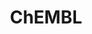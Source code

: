 ---
layout: default
bigquery: https://console.cloud.google.com/bigquery?p=patents-public-data&d=ebi_chembl&page=dataset
citation: '"The ChEMBL database in 2017." Anna Gaulton, Anne Hersey, Michał Nowotka,
  A Patrícia Bento, Jon Chambers, David Mendez, Prudence Mutowo, Francis Atkinson,
  Louisa J Bellis, Elena Cibrián-Uhalte, Mark Davies, Nathan Dedman, Anneli Karlsson,
  María Paula Magariños, John P Overington, George Papadatos, Ines Smit, Andrew R
  Leach Nucleic acids Research (2017) 45 (Database Issue), D945-D954'
contributors: European Bioinformatics Institute
cost: None
description: ChEMBL Data is a manually curated database of small molecules used in
  drug discovery, including information about existing patented drugs.
documentation: 'schema: https://www.ebi.ac.uk/chembl/db_schema


  '
last_edit: 04/12/2022, 05:21:46
location: https://console.cloud.google.com/marketplace/product/google_patents_public_datasets/chembl
maintained_by: EMBL-EBI, an outstation of European Molecular Biology Laboratory
related_publications: '

  ChEMBL: towards direct deposition of bioassay data.


  Mendez D, Gaulton A, Bento AP, Chambers J, De Veij M, Félix E, Magariños MP, Mosquera
  JF, Mutowo P, Nowotka M, Gordillo-Marañón M, Hunter F, Junco L, Mugumbate G, Rodriguez-Lopez
  M, Atkinson F, Bosc N, Radoux CJ, Segura-Cabrera A, Hersey A, Leach AR.


  — Nucleic Acids Res. 2019; 47(D1):D930-D940. doi: 10.1093/nar/gky1075

  '
schema_fields:
- first_in_class
- tissue_id
- full_mwt
- met_comment
- entity_id
- stem
- molsyn_id
- mw_freebase
- usan_year
- drug_substance_flag
- variant_id
- tid_fixed
- assay_cell_type
- full_molformula
- standard_inchi
- atc_code
- formulation_id
- organism
- site_name
- ddd_value
- level4
- max_phase
- assay_type
- pubmed_id
- published_type
- potential_duplicate
- chebi_par_id
- class_level
- usan_stem
- dosage_form
- short_name
- disease_efficacy
- bao_endpoint
- molecule_type
- drugind_id
- mechanism_comment
- curation_comment
- le
- journal
- warnref_id
- parameter_value
- predbind_id
- usan_stem_definition
- withdrawn_class
- sei
- src_short_name
- ad_type
- ddd_id
- synonyms
- ref_id
- mechanism_of_action
- l6
- log_id
- chembl_id
- year
- mutation
- name
- met_conversion
- acd_most_bpka
- company
- src_compound_id
- action_type
- published_value
- dosed_ingredient
- class_type
- standard_flag
- selectivity_comment
- submission_date
- applicant_full_name
- alogp
- indref_id
- version
- rtb
- indication_class
- l1
- ingredient
- usan_substem
- efo_term
- topical
- lle
- trade_name
- smarts
- src_description
- first_page
- heavy_atoms
- inorganic_flag
- target_mapping
- aidx
- prodrug
- caloha_id
- domain_type
- relationship
- mol_hrac_id
- confidence_score
- last_page
- assay_class_id
- hrac_class_id
- hbd
- targrel_id
- pathway_key
- qed_weighted
- ddd_admr
- hrac_code
- assay_tax_id
- patent_id
- mecref_id
- volume
- cell_source_tax_id
- protclasssyn_id
- ap_id
- molecular_mechanism
- db_source
- compound_name
- efo_id
- product_id
- assay_param_id
- approval_date
- nda_type
- standard_inchi_key
- domain_description
- relationship_desc
- cell_description
- src_assay_id
- sitecomp_id
- ddd_comment
- subgroup
- assay_tissue
- strength
- l5
- metabolite_record_id
- ridx
- frac_class_id
- doc_id
- innovator_company
- job_id
- level4_description
- l4
- updated_on
- warning_country
- acd_most_apka
- normal_range_max
- value
- pathway_id
- syn_type
- mec_id
- delist_flag
- homologue
- src_id
- actsm_id
- hba
- drug_record_id
- level5
- parent_id
- normal_range_min
- mc_target_name
- alert_id
- cx_most_apka
- orig_description
- warning_year
- mc_target_type
- cx_logd
- standard_units
- parent_molregno
- assay_source
- confidence
- standard_relation
- previous_company
- entity_type
- mc_tax_id
- idx
- activity_id
- num_lipinski_ro5_violations
- molecular_species
- cidx
- structure_type
- mc_target_accession
- research_stem
- component_id
- active_ingredient
- published_relation
- bto_id
- protein_class_id
- biocomp_id
- mesh_id
- creation_date
- warning_description
- alert_name
- stem_class
- rgid
- res_stem_id
- natural_product
- bao_format
- component_type
- metref_id
- substrate_record_id
- cx_logp
- doi
- mol_frac_id
- source
- level2_description
- as_id
- protein_class_desc
- site_id
- route
- cl_lincs_id
- mesh_heading
- warning_class
- standard_value
- assay_desc
- mc_organism
- major_class
- stat
- who_name
- parenteral
- mw_monoisotopic
- pchembl_value
- description
- assay_organism
- molfile
- assay_subcellular_fraction
- hba_lipinski
- level1
- component_synonym
- frac_code
- related_tid
- domain_name
- num_ro5_violations
- uberon_id
- irac_code
- downgraded
- black_box_warning
- assay_category
- bao_id
- definition
- relation
- l3
- enzyme_name
- level3_description
- assay_strain
- uo_units
- sequence
- oc_id
- cell_ontology_id
- enzyme_tid
- mol_irac_id
- acd_logd
- issue
- publication_number
- activity_comment
- comp_go_id
- comments
- source_domain_id
- psa
- warning_type
- level3
- withdrawn_year
- set_name
- target_desc
- acd_logp
- standard_upper_value
- chirality
- ref_type
- label
- l2
- authors
- status
- cell_source_tissue
- parent_type
- warning_id
- availability_type
- met_id
- withdrawn_reason
- compound_key
- go_id
- aromatic_rings
- patent_expire_date
- std_act_id
- cpd_str_alert_id
- max_phase_for_ind
- aspect
- tbl
- withdrawn_flag
- type
- path
- data_validity_comment
- result_flag
- target_type
- updated_by
- first_approval
- level2
- parameter_type
- patent_use_code
- qudt_units
- cx_most_bpka
- alert_set_id
- compd_id
- end_position
- oral
- ddd_units
- tid
- patent_no
- start_position
- cell_id
- activity_count
- text_value
- compsyn_id
- pref_name
- standard_text_value
- upper_value
- assay_test_type
- binding_site_comment
- therapeutic_flag
- cell_name
- cellosaurus_id
- num_alerts
- usan_stem_id
- standard_type
- record_id
- relationship_type
- active_molregno
- co_stem_id
- species_group_flag
- toid
- curated_by
- withdrawn_country
- title
- level1_description
- abstract
- prod_pat_id
- irac_class_id
- last_active
- published_units
- helm_notation
- ro3_pass
- smid
- protein_class_synonym
- doc_type
- molregno
- annotation
- sequence_md5sum
- ref_url
- isoform
- who_extra
- clo_id
- site_residues
- accession
- targcomp_id
- cell_source_organism
- parent_go_id
- mol_atc_id
- units
- canonical_smiles
- l7
- direct_interaction
- hbd_lipinski
- domain_id
- tax_id
- prediction_method
- ass_cls_map_id
- drug_product_flag
- priority
- comp_class_id
- polymer_flag
- country
- bei
- db_version
- assay_id
- l8
shortname: chembl
tags:
- biotechnology
- health
- chemical
- bioinformatics
- medical
terms_of_use: CC BY-SA 3.0
title: ChEMBL
uuid: e232a192-965c-4ec9-904c-155b6dfe56c5
---